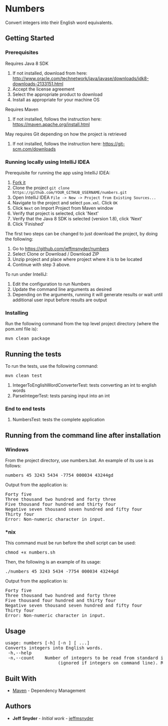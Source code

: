 # Numbers

Convert integers into their English word equivalents.

## Getting Started

### Prerequisites

Requires Java 8 SDK
1. If not installed, download from here: http://www.oracle.com/technetwork/java/javase/downloads/jdk8-downloads-2133151.html
2. Accept the license agreement
3. Select the appropriate product to download
4. Install as appropriate for your machine OS

Requires Maven
1. If not installed, follows the instruction here: https://maven.apache.org/install.html

May requires Git depending on how the project is retrieved
1. If not installed, follows the instruction here: https://git-scm.com/downloads

### Running locally using IntelliJ IDEA

Prerequisite for running the app using IntelliJ IDEA:

1. [Fork it](https://github.com/jeffmsnyder/numbers/fork)
2. Clone the project `git clone https://github.com/YOUR_GITHUB_USERNAME/numbers.git`
3. Open IntelliJ IDEA `File -> New -> Project from Existing Sources... `
4. Navigate to the project and select `pom.xml`. Click `OK`
5. Click `Next` on Import Project from Maven window
6. Verify that project is selected, click 'Next'
7. Verify that the Java 8 SDK is selected (version 1.8), click 'Next'
8. Click 'Finished'

The first two steps can be changed to just download the project, by doing the following:

1. Go to https://github.com/jeffmsnyder/numbers
2. Select Clone or Download / Download ZIP
3. Unzip project and place where project where it is to be located
4. Continue with step 3 above.

To run under IntelliJ:

1. Edit the configuration to run Numbers
2. Update the command line arguments as desired
3. Depending on the arguments, running it will generate results or wait until additional user input before results are output

### Installing

Run the following command from the top level project directory (where the pom.xml file is):

<pre>
mvn clean package
</pre>

## Running the tests

To run the tests, use the following command:

<pre>
mvn clean test
</pre>

1. IntegerToEnglishWordConverterTest: tests converting an int to english words
2. ParseIntegerTest: tests parsing input into an int

### End to end tests

1. NumbersTest: tests the complete application

## Running from the command line after installation

### Windows

From the project directory, use numbers.bat.  An example of its use is as follows:

<pre>
numbers 45 3243 5434 -7754 000034 43244gd
</pre>

Output from the application is:

<pre>
Forty five
Three thousand two hundred and forty three
Five thousand four hundred and thirty four
Negative seven thousand seven hundred and fifty four
Thirty four
Error: Non-numeric character in input.
</pre>

### *nix

This command must be run before the shell script can be used:

<pre>
chmod +x numbers.sh
</pre>

Then, the following is an example of its usage:

<pre>
./numbers 45 3243 5434 -7754 000034 43244gd
</pre>

Output from the application is:

<pre>
Forty five
Three thousand two hundred and forty three
Five thousand four hundred and thirty four
Negative seven thousand seven hundred and fifty four
Thirty four
Error: Non-numeric character in input.
</pre>

## Usage

<pre>
usage: numbers [-h] [-n <arg>] [<integer1> <integer2>...]
Converts integers into English words.
 -h,--help
 -n,--count <arg>   Number of integers to be read from standard input
                    (ignored if integers on command line). Range: 1-1000
</pre>

## Built With

* [Maven](https://maven.apache.org/) - Dependency Management

## Authors

* **Jeff Snyder** - *Initial work* - [jeffmsnyder](https://github.com/jeffmsnyder)

